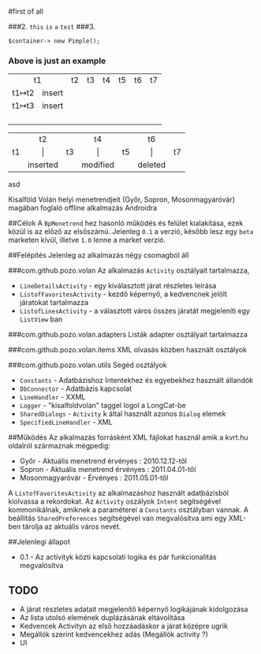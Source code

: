 ﻿#first of all

###2.
`this` `is` `a` `test` 
###3.

    $container-> new Pimple();

### Above is just an example

<table>
	<tr>
		<td colspan="2" align="center">t1</td>
		<td colspan="2" align="center">t2</td>
		<td colspan="2" align="center">t3</td>
		<td colspan="2" align="center">t4</td>
		<td colspan="2" align="center">t5</td>
		<td colspan="2" align="center">t6</td>
		<td colspan="2" align="center">t7</td>
	</tr>
	<tr>
		<td>t1↦t2</td>
		<td>insert</td>
		<td></td>
		<td></td>
		<td></td>
		<td></td>
		<td></td>
		<td></td>
		<td></td>
		<td></td>
		<td></td>
		<td></td>
		<td></td>
		<td></td>
	</tr>
	<tr>
		<td>t1↦t3</td>
		<td>insert</td>
		<td></td>
		<td></td>
		<td></td>
		<td></td>
		<td></td>
		<td></td>
		<td></td>
		<td></td>
		<td></td>
		<td></td>
		<td></td>
		<td></td>
	</tr>
	<tr>
		<td></td>
		<td></td>
		<td></td>
		<td></td>
		<td></td>
		<td></td>
		<td></td>
		<td></td>
		<td></td>
		<td></td>
		<td></td>
		<td></td>
		<td></td>
		<td></td>
	</tr>
	<tr>
		<td></td>
		<td></td>
		<td></td>
		<td></td>
		<td></td>
		<td></td>
		<td></td>
		<td></td>
		<td></td>
		<td></td>
		<td></td>
		<td></td>
		<td></td>
		<td></td>
	</tr>
	<tr>
		<td></td>
		<td></td>
		<td></td>
		<td></td>
		<td></td>
		<td></td>
		<td></td>
		<td></td>
		<td></td>
		<td></td>
		<td></td>
		<td></td>
		<td></td>
		<td></td>
	</tr>
	<tr>
		<td></td>
		<td></td>
		<td></td>
		<td></td>
		<td></td>
		<td></td>
		<td></td>
		<td></td>
		<td></td>
		<td></td>
		<td></td>
		<td></td>
		<td></td>
		<td></td>
	</tr>
</table>

<table width="400px">
	<tr>
		<td></td>
		<td align="center">t2</td>
		<td></td>
		<td align="center">t4</td>
		<td></td>
		<td align="center">t6</td>
		<td></td>
	</tr>
	<tr>
		<td align="center">t1</td>
		<td align="center">|</td>
		<td align="center">t3</td>
		<td align="center">|</td>
		<td align="center">t5</td>
		<td align="center">|</td>
		<td>t7</td>
	</tr>
	<tr>
		<td></td>
		<td align="center">inserted</td>
		<td></td>
		<td align="center">modified</td>
		<td></td>
		<td align="center">deleted</td>
		<td></td>
	</tr>
</table>


asd


Kisalföld Volán helyi menetrendjeit (Győr, Sopron, Mosonmagyaróvár) magában foglaló offline alkalmazás Androidra

##Célok
A `BpMenetrend` hez hasonló működés és felület kialakítása, ezek közül is az előző az elsőszámú. Jelenleg `0.1` a verzió, később lesz egy `beta` marketen kívül, illetve `1.0` lenne a market verzió.

##Felépítés
Jelenleg az alkalmazás négy csomagból áll

###com.github.pozo.volan
Az alkalmazás `Activity` osztályait tartalmazza,

 - `LineDetailsActivity` - egy kiválasztott járat részletes leírása
 - `ListofFavoritesActivity` - kezdő képernyő, a kedvencnek jelölt járatokat tartalmazza
 - `ListofLinesActivity` - a választott város összes járatát megjeleníti egy `ListView` ban

###com.github.pozo.volan.adapters
Listák adapter osztályait tartalmazza

###com.github.pozo.volan.items
XML olvasás közben használt osztályok

###com.github.pozo.volan.utils
Segéd osztályok

 - `Constants` - Adatbázishoz Intentekhez és egyebekhez használt állandók
 - `DbConnector` - Adatbázis kapcsolat
 - `LineHandler` - XXML
 - `Logger` - "kisalfoldvolan" taggel logol a LongCat-be
 - `SharedDialogs` - `Activity` k által használt azonos `Dialog` elemek
 - `SpecifiedLineHandler` - XML

##Működés
Az alkalmazás forrásként XML fájlokat használ amik a kvrt.hu oldalról származnak mégpedig:

 - Győr - Aktuális menetrend érvényes : 2010.12.12-től
 - Sopron - Aktuális menetrend érvényes : 2011.04.01-től
 - Mosonmagyaróvár - Érvényes : 2011.05.01-től

A `ListofFavoritesActivity` az alkalmazáshoz használt adatbázisból kiolvassa a rekordokat. Az `Activity` oszályok `Intent` segítségével kommonikálnak, amiknek a paraméterei a `Constants` osztályban vannak. A beállítás  `SharedPreferences` segítségével van megvalósítva ami egy XML-ben tárolja az aktuális város nevét.

##Jelenlegi állapot
 - 0.1 - Az activityk közti kapcsolati logika és pár funkcionalitás megvalósítva

## TODO
 - A járat részletes adatait megjelenítő képernyő logikájának kidolgozása
 - Az lista utolsó elemének duplázásának eltávolítása
 - Kedvencek Activityn az első hozzáadáskor a járat középre ugrik
 - Megállók szerint kedvencekhez adás (Megállók activity ?)
 - UI